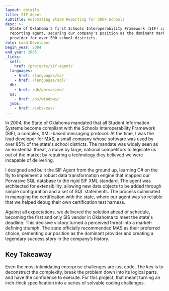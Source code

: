 ```yaml
---
layout: details
title: SIF Agent
subtitle: Automating State Reporting for 500+ Schools
desc: >-
  State of Oklahoma's first Schools Interoperability Framework (SIF) compliant
  reporting agent, securing our company's position as the dominant market
  provider for over 500 school districts.
role: Lead Developer
begin_year: 2004
end_year: 2005
_links:
  self:
    href: /projects/sif-agent/
  languages:
    - href: /languages/cs/
    - href: /languages/sql/
  db:
    - href: /db/pervasive/
  os:
    - href: /os/windows/
  jobs:
    - href: /jobs/mas/
---
```


In 2004, the State of Oklahoma mandated that all Student Information Systems become compliant with the Schools Interoperability Framework (SIF), a complex, XML-based messaging protocol. At the time, I was the lead developer for [MAS](/jobs/mas/), a small company whose software was used by over 85% of the state's school districts. The mandate was widely seen as an existential threat, a move by large, national competitors to legislate us out of the market by requiring a technology they believed we were incapable of delivering.

I designed and built the SIF Agent from the ground up, learning C# on the fly to implement a robust data transformation engine that mapped our Pervasive SQL database to the rigid SIF XML standard. The agent was architected for extensibility, allowing new data objects to be added through simple configuration and a set of SQL statements. The process culminated in managing the certification with the state, where our agent was so reliable that we helped debug their own certification test harness.

Against all expectations, we delivered the solution ahead of schedule, becoming the first and only SIS vendor in Oklahoma to meet the state's deadline. This decisive victory turned a perceived threat into a market-defining triumph. The state officially recommended MAS as their preferred choice, cementing our position as the dominant provider and creating a legendary success story in the company’s history.

## Key Takeaway

Even the most intimidating enterprise challenges are just code. The key is to deconstruct the complexity, break the problem down into its logical parts, and have the confidence to execute. For this project, that meant turning an inch-thick specification into a series of solvable coding challenges.

